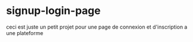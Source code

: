# signup-login-page
ceci est juste un petit projet pour une page de connexion et d'inscription a une plateforme
